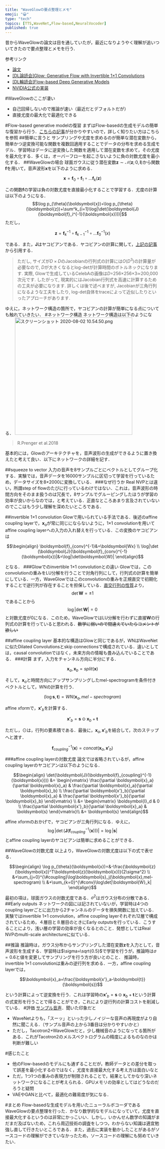 ```yaml
---
title: "WaveGlowの要点整理とメモ"
emoji: "😀"
type: "tech"
topics: [TTS,WaveNet,Flow-based,NeuralVocoder]
published: true
---
```

昔からWaveGlowの論文は目を通していたが，最近になりようやく理解が追いついてきたので要点整理とメモを行う．

参考リンク

- [論文](https://arxiv.org/abs/1811.00002)
- [[DL論読会]Glow: Generative Flow with Invertible 1×1 Convolutions](https://www.slideshare.net/DeepLearningJP2016/dlglow-generative-flow-with-invertible-11-convolutions-107075506)
- [[DL輪読会]Flow-based Deep Generative Models](https://www.slideshare.net/DeepLearningJP2016/dlflowbased-deep-generative-models)
- [NVIDIA公式の実装](https://github.com/NVIDIA/waveglow)

#WaveGlowのここが凄い

- 自己回帰しないので推論が速い（最近だとデフォルトだが）
- 直接尤度の最大化で最適化できる


#Flow-based generative modelの復習
まずはFlow-basedの生成モデルの簡単な復習から行う．[こちらの記事](https://qiita.com/shionhonda/items/0fb7f91a150dff604cc5)が分かりやすいので，詳しく知りたい方はこちらを参照
##簡単に言うと
サンプリングや尤度を求めるのが簡単な潜在変数から，簡単かつ逆変換可能な関数を複数回適用することでデータの分布を求める生成モデル．学習時はデータに逆変換した関数を適用して潜在変数を求めて，その尤度を最大化する．多くは，オーバーフローを起こさないように負の対数尤度を最小化する．
##WaveGlowの場合
球面ガウスに従う潜在変数$\boldsymbol{z}\sim\mathcal{N}(\boldsymbol{z};0,\boldsymbol{I})$から関数$\boldsymbol{f}$を用いて，音声波形$\boldsymbol{x}$を以下のように求める．

```math
\boldsymbol{x}=\boldsymbol{f}_0 \circ \boldsymbol{f}_1\circ \dots \boldsymbol{f}_k(\boldsymbol{z})
```
この関数$\boldsymbol{f}$の学習は負の対数尤度を直接最小化することで学習する．尤度の計算は以下のようになる．
$$\log p_{\theta}(\boldsymbol{x})=\log p_{\theta}(\boldsymbol{z})+\sum^k_{i=1}\log|\det(\boldsymbol{J}(\boldsymbol{f}_i^{-1}(\boldsymbol{x})))|$$
ただし，

```math
\boldsymbol{z}=\boldsymbol{f}_k^{-1} \circ \boldsymbol{f}_{k-1}^{-1} \circ \dots \boldsymbol{f}_0^{-1}(x)
```

である．また，$\boldsymbol{J}$はヤコビアンである．ヤコビアンの計算に関して，[上記の記事](https://qiita.com/shionhonda/items/0fb7f91a150dff604cc5)から引用する．
>ただし, サイズが$D×D$のJacobianの行列式の計算には$O(D^3)$の計算量が必要なので, $D$が大きくなるとlog-detが計算時間のボトルネックになります. 実際, Glowで生成しているCelebAの画像は$D$=256×256×3≃200,000次元です. したがって, 現実的にはJacobian行列式を高速に計算するための工夫が必要になります. 詳しくは後で述べますが, Jacobianが三角行列になるような工夫をしたり, log-det自体をtraceによって近似したりといったアプローチがあります.

ゆえに，ネットワーク構造の箇所で，ヤコビアンの計算が簡単になる点についても触れていきたい．
#ネットワーク構造
ネットワーク構造は以下のようになる．
<img width="382" alt="スクリーンショット 2020-08-02 10.54.50.png" src="https://qiita-image-store.s3.ap-northeast-1.amazonaws.com/0/645725/c3c75bea-53b3-40e6-6fc3-cd36056c4f1b.png">
>R.Prenger et al.2018

基本的には，Glowのアーキテクチャを，音声波形の生成ができるように置き換えたと考えて良い．以下にネットワークの詳細を記す．

##squeeze to vector
入力の音声を8サンプルごとにベクトルとしてグループ化する．実験では，音声データを16000サンプルに区切って学習を行っているため，データサイズを8×2000に変換している．
###なぜ行うか
Real NVPとは違い，所謂step of flowのたびに行っているわけではない．これは，音声波形の時間方向をそのまま扱うのは冗長で，8サンプルでグルーピングしたほうが学習の効率が良いからなのでは，と考えている．正直なところあまり言及されていないのでここはもう少し理解を深めたいところである．

##invertible 1×1 convolution
Glowで用いられている手法である．後述のaffine coupling layerで，$\boldsymbol{x}_a$が常に同じにならないように，1×1 convolutionを用いてaffine coupling layerへの入力の入れ替えを行っている．この変換のヤコビアンは

```math
\begin{align}
\boldsymbol{f}_{conv}^{-1}&=\boldsymbol{Wx} \\
\log|\det (\boldsymbol{J}(\boldsymbol{f}_{conv}^{-1}(\boldsymbol{x})|&=\log|\det\boldsymbol{W}|
\end{align}
```
となる．
###Glowでのinvertible 1×1 convolutionとの違い
Glowでは，このconvolutionの重みをLU分解を行うことで対角行列にして，行列式の計算を簡単にしている．一方，WaveGlowではこのconvolutionの重みを正規直交で初期化することで逆行列が存在することを担保している．[直交行列の性質](https://mathtrain.jp/orthogonal)より，
$$\det\boldsymbol{W}=\pm1$$
であることから
$$\log|\det\boldsymbol{W}|=0$$
と対数尤度が0になる．このため，WaveGlowではLU分解を行わずに直接$\boldsymbol{W}$の行列式の計算を行っていると思われる．~~数学に弱いので間違えていたらコメントが欲しい~~

##affine coupling layer
基本的な構造はGlowと同じであるが，WNはWaveNetに似たDilated Convolutionsとskip connectionsで構成されている．違いとしては，causal convolutionではなく，未来方向の情報も畳み込んでいることである．
###計算
まず，入力をチャンネル方向に半分にする．

```math
\boldsymbol{x}_a,\boldsymbol{x}_b=split(\boldsymbol{x})
```
そして，$\boldsymbol{x}_a$と時間方向にアップサンプリングしたmel-spectrogramを条件付きベクトルとして，WNの計算を行う．

```math
(\log \boldsymbol{s},\boldsymbol{t})=WN(\boldsymbol{x}_a,mel-spectrogram)
```
affine xformで，$\boldsymbol{x'}_b$を計算する．

```math
\boldsymbol{x'}_b=\boldsymbol{s}\odot \boldsymbol{x}_b + \boldsymbol{t}
```
ただし，$\odot$は，行列の要素積である．最後に，$\boldsymbol{x}_a,\boldsymbol{x'}_b$を結合して，次のステップへと渡す．

```math
\boldsymbol{f}_{coupling}^{-1}(\boldsymbol{x})=concat(\boldsymbol{x}_a,\boldsymbol{x'}_b)
```

###affine coupling layerの対数尤度
論文では省略されているが，affine coupling layerのヤコビアンは以下のようになる．

```math
\begin{align}
\det(\boldsymbol{J}(\boldsymbol{f}_{coupling}^{-1}(\boldsymbol{x}))) &= 
\begin{vmatrix}
\frac{\partial \boldsymbol{x}_a}{\partial \boldsymbol{x}_a} & \frac{\partial \boldsymbol{x}_a}{\partial \boldsymbol{x}_b} \\
\frac{\partial \boldsymbol{x'}_b}{\partial \boldsymbol{x}_a} & \frac{\partial \boldsymbol{x'}_b}{\partial \boldsymbol{x}_b}
\end{vmatrix} \\
&=
\begin{vmatrix}
\boldsymbol{I}_d & 0 \\
\frac{\partial \boldsymbol{x'}_b}{\partial \boldsymbol{x}_a} & \boldsymbol{s}
\end{vmatrix}\\
&= \boldsymbol{s}
\end{align}
```
affine xformのおかげで，ヤコビアンが三角行列になる．ゆえに，
$$\log|\det(\boldsymbol{J}(\boldsymbol{f}_{coupling}^{-1}(\boldsymbol{x})))| = \log |\boldsymbol{s}|$$
とaffine coupling layerのヤコビアンは簡単に求めることができる．

##WaveGlowの対数尤度
以上より，WaveGlowの対数尤度は以下の式で表せる．

```math
\begin{align}
\log p_{\theta}(\boldsymbol{x})=&-\frac{\boldsymbol{z}(\boldsymbol{x})^T\boldsymbol{z}(\boldsymbol{x})}{2\sigma^2} \\
&+\sum_{j=0}^{\#coupling}\log\boldsymbol{s}_j(\boldsymbol{x},mel-spectrogram) \\
&+\sum_{k=0}^{\#conv}\log\det|\boldsymbol{W}_k|
\end{align}
```
最初の項は，球面ガウスの対数尤度である．$\sigma^2$はガウス分布の分散である．
##Early outputs
ネットワークの図には記されていないが，学習時は4つのcoupling layerごとに出力から2チャンネルのデータを損失関数に加えている．実験ではinvertible 1×1 convolution，affine coupling layerそれぞれ12層で構成されているため，４層目と８層目のときにEarly outputsを行っている．こうすることにより，浅い層の学習の効率が良くなるとのこと．発想としてはReal NVPのmulti-scale architectureに似ている．

##推論
推論時は，ガウス分布からサンプリングした潜在変数$\boldsymbol{z}$を入力として，音声波形を生成する．学習時は$\sigma=\sqrt{0.5}$で学習を行うが，推論時は$\sigma=0.6$と値を変更してサンプリングを行う方が良いとのこと．
推論時，invertible 1×1 convolutionは重みの逆行列を求める．一方，affine coupling layerでは，

```math
\boldsymbol{x}_a=\frac{\boldsymbol{x'}_a-\boldsymbol{t}}{\boldsymbol{s}}
```
という計算によって逆変換を行う．これは学習時の$\boldsymbol{x'}_b=\boldsymbol{s}\odot \boldsymbol{x}_b + \boldsymbol{t}$という計算の式変形を行うことで得ることができ，これにより逆行列の計算コストを削減している．
#評価
[サンプル音声](https://nv-adlr.github.io/WaveGlow)．聞いた印象だと

- WaveNetよりも，「スーッ」といった少しノイジーな音声の再現度がより自然に聞こえる．（サンプル音声の上から3番目は分かりやすいかと）
- ただし，Tacotron2+WaveGlowだと，少し機械音のようになってる箇所がある．これがTacotron2のメルスペクトログラムの精度によるものなのかは判断が難しい



#感じたこと

- 他のFlow-basedのモデルにも通ずることだが，教師データとの差分を取って誤差を最小化するのではなく，尤度を直接最大化する考え方は面白いなと
- ただ，1つ1つの重みの表現力が制限されることで，結果としてかなり深いネットワークになることが考えられる．GPUメモリの効率としてはどうなのだろうと疑問
- VAEやGANと比べて，最適化の難易度が気になる．


#まとめ
Flow-basedな生成モデルを用いたニューラルボコーダであるWaveGlowの要点整理を行った．かなり数学的なモデルになっていて，尤度を直接最大化するというのは非常にかっこいい．しかし，いかんせん数学の知識がまだまだ及ばないため，これら周辺技術の調査をしつつ，わからない知識は適宜勉強し直して行きたいところである．また，過去に実装を動かしたことがあるがソースコードの理解ができていなかったため，ソースコードの理解にも努めていきたい．


